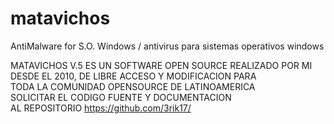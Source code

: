 # matavichos
AntiMalware for S.O. Windows / antivirus para sistemas operativos windows

MATAVICHOS V.5 ES UN SOFTWARE OPEN SOURCE REALIZADO POR MI                                                            
DESDE EL 2010, DE LIBRE ACCESO Y MODIFICACION PARA                                                                               
TODA LA COMUNIDAD OPENSOURCE DE LATINOAMERICA                                                                                 
SOLICITAR EL CODIGO FUENTE Y DOCUMENTACION                                                                                 
AL REPOSITORIO https://github.com/3rik17/                 
